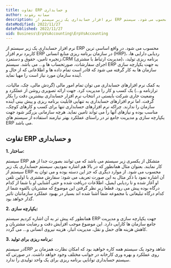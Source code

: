```yaml
---
title: تفاوت ERP و حسابداری
author: سمانه رشوند  
description: نرم افزار حسابداری یک زیر سیستم از ERP محسوب می شود. سیستم ERP به جهت یکپارچه سازی سازمان ها به کار گرفته می شود که قادر است تمام داده ها و اطلاعاتی که از حال و آینده سازمان مورد نیاز است را مهیا نماید.
dateModified: 2022/11/27 
datePublished: 2022/11/27
uid: Business\ErpVsAccounting\ErpVsAccounting
---
```


نرم افزار حسابداری یک زیر سیستم از ERP محسوب می شود. در واقع اساسی ترین کاربرد نرم افزار ERP در سازمان برنامه ریزی منابع انسانی (HRP)، ردیابی دارایی ها، زنجیره تامین، حقوق و دستمزد،CRM  (مدیریت ارتباط با مشتری)، برنامه ریزی تولید، اجرای سفارشات، صورتحساب ها و… می باشد. سیستم ERP به جهت یکپارچه سازی سازمان ها به کار گرفته می شود که قادر است تمام داده ها و اطلاعاتی که از حال و آینده سازمان مورد نیاز است را مهیا نماید.

به کمک نرم افزارهای حسابداری می توان تمام امور مالی (گردش مالی، چک، مالیات، ترازنامه و...) یک کسب و کار را مدیریت کرد. جهت ارائه تصویری روشن از عملکرد و وضعیت جاری شرکت بایستی در انتخاب نرم افزار حسابداری بیشترین دقت را بکار گرفت. اما نرم افزارهای حسابداری به تنهایی قابلیت برنامه ریزی و پیش بینی آینده سازمان را ندارند. چراکه نرم افزارهای حسابداری تنها برای کسب و کارهای کوچک، مناسب بوده و نیازهای آنها را می تواند تامین نماید. هرچه سازمانی بزرگتر شود جهت یکپارچه سازی و مدیریت جامع تر در راستای عملکرد بهتر نیازمند استفاده از سیستم های ERP می باشد.

## تفاوت ERP و حسابداری

**1. ساختار:**

سیستم ERP متشکل از یکسری زیر سیستم می باشد که می توانند بصورت جدا از هم کار نمایند. بعنوان مثال همانطور که در بالا هم اشاره نمودیم، سیستم حسابداری یک زیر سیستم از ERP محسوب می شود.
از موارد دیگری که جز این دسته بوده و می توان به آن اشاره نمود با ذکر مثال به این صورت تعریف می شود: سفارش مشتری با اولین تلفن او آغاز شده و تا ردیابی ایمیل، اطلاعات دریافت شده و حتی آشنایی او با شما از کدام درگاه بوده پیش می رود. قطعا زیر نظر گرفتن این موضوع که مشتریان بالقوه شما از کدام درگاه تبلیغاتی با مجموعه شما آشنا شده اند بسیار در بهبود عملکرد سازمانتان تاثیر گذار خواهد بود.

**2. یکپارچه سازی:**

همانطور که پیش تر به آن اشاره کردیم سیستم ERP جهت یکپارچه سازی و مدیریت جامع سازمان ها کارایی دارد. این موضوع موجب افزایش دقت و رضایت مشتریان و کاهش هزینه های حمل و نقل، مدیریت انبار، هزینه نیروی انسانی و… می گردد.

**3. برنامه ریزی برای تولید:**

در سیستمERP  شاهد وجود یک سیستم همه کاره خواهید بود که امکان نظارت همزمان بر روی عملکرد و بهره وری کارخانه در جوانب مختلف وجود خواهد داشت. در صورتی که سیستم حسابداری توانایی برنامه ریزی برای یک واحد تولیدی را ندارد.
